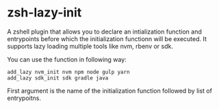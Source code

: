 # zsh-lazy-init

A zshell plugin that allows you to declare an intialization function and entrypoints before which the initialization functionn will be executed.
It supports lazy loading multiple tools like nvm, rbenv or sdk.

You can use the function in following way:
```
add_lazy nvm_init nvm npm node gulp yarn
add_lazy sdk_init sdk gradle java
```
First argument is the name of the initialization function followed by list of entrypoitns.
